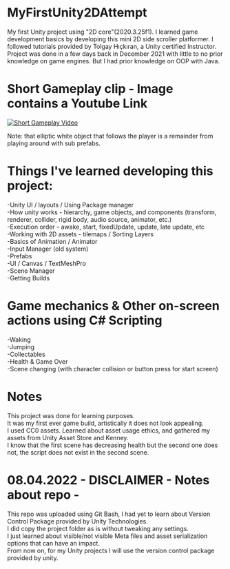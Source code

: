 # MyFirstUnity2DAttempt
My first Unity project using "2D core"(2020.3.25f1). I learned game development basics by developing this mini 2D side scroller platformer. I followed tutorials provided by Tolgay Hıçkıran, a Unity certified Instructor. Project was done in a few days back in December 2021 with little to no prior knowledge on game engines. But I had prior knowledge on OOP with Java.

# Short Gameplay clip - Image contains a Youtube Link

[![Short Gameplay Video](https://img.youtube.com/vi/f6oAstc5-DI/0.jpg)](https://www.youtube.com/watch?v=f6oAstc5-DI)

Note: that elliptic white object that follows the player is a remainder from playing around with sub prefabs.

# Things I've learned developing this project:  
-Unity UI / layouts / Using Package manager\
-How unity works - hierarchy, game objects, and components (transform, renderer, collider, rigid body, audio source, animator, etc.)\
-Execution order - awake, start, fixedUpdate, update, late update, etc\
-Working with 2D assets - tilemaps / Sorting Layers\
-Basics of Animation / Animator\
-Input Manager (old system)\
-Prefabs\
-UI / Canvas / TextMeshPro \
-Scene Manager\
-Getting Builds

# Game mechanics & Other on-screen actions using C# Scripting
-Waking\
-Jumping\
-Collectables\
-Health & Game Over\
-Scene changing (with character collision or button press for start screen)

# Notes
This project was done for learning purposes.\
It was my first ever game build, artistically it does not look appealing.\
I used CC0 assets. Learned about asset usage ethics, and gathered my assets from Unity Asset Store and Kenney. \
I know that the first scene has decreasing health but the second one does not, the script does not exist in the second scene.

# 08.04.2022 - DISCLAIMER - Notes about repo -
This repo was uploaded using Git Bash, I had yet to learn about Version Control Package provided by Unity Technologies. \
I did copy the project folder as is without tweaking any settings.\
I just learned about visible/not visible Meta files and asset serialization options that can have an impact.\
From now on, for my Unity projects I will use the version control package provided by unity.
